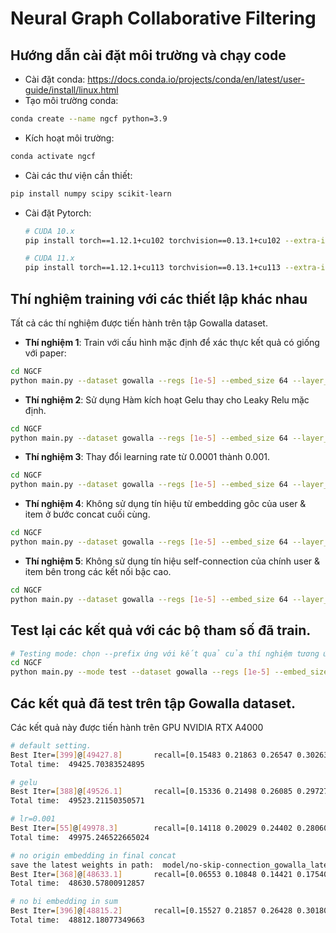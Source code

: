 # Neural Graph Collaborative Filtering

## Hướng dẫn cài đặt môi trường và chạy code
* Cài đặt conda: https://docs.conda.io/projects/conda/en/latest/user-guide/install/linux.html
* Tạo môi trường conda:
```bash
conda create --name ngcf python=3.9
```
* Kích hoạt môi trường:
```bash
conda activate ngcf
```
* Cài các thư viện cần thiết: 
```bash
pip install numpy scipy scikit-learn 
```
* Cài đặt Pytorch:
    ```bash
    # CUDA 10.x
    pip install torch==1.12.1+cu102 torchvision==0.13.1+cu102 --extra-index-url https://download.pytorch.org/whl/cu102

    # CUDA 11.x
    pip install torch==1.12.1+cu113 torchvision==0.13.1+cu113 --extra-index-url https://download.pytorch.org/whl/cu113
    ```

## Thí nghiệm training với các thiết lập khác nhau
Tất cả các thí nghiệm được tiến hành trên tập Gowalla dataset.
* **Thí nghiệm 1**: Train với cấu hình mặc định để xác thực kết quả có giống với paper:
```bash
cd NGCF
python main.py --dataset gowalla --regs [1e-5] --embed_size 64 --layer_size [64,64,64] --lr 0.0001 --save_flag 1 --pretrain 0 --batch_size 1024 --epoch 400 --verbose 1 --node_dropout [0.1] --mess_dropout [0.1,0.1,0.1] --gpu_id 0
```

* **Thí nghiệm 2**: Sử dụng Hàm kích hoạt Gelu thay cho Leaky Relu mặc định.
```bash
cd NGCF
python main.py --dataset gowalla --regs [1e-5] --embed_size 64 --layer_size [64,64,64] --lr 0.0001 --save_flag 1 --pretrain 0 --batch_size 1024 --epoch 400 --verbose 1 --node_dropout [0.1] --mess_dropout [0.1,0.1,0.1] --gpu_id 0 --prefix gelu
```

* **Thí nghiệm 3**: Thay đổi learning rate từ 0.0001 thành 0.001.
```bash
cd NGCF
python main.py --dataset gowalla --regs [1e-5] --embed_size 64 --layer_size [64,64,64] --lr 0.001 --save_flag 1 --pretrain 0 --batch_size 1024 --epoch 400 --verbose 1 --node_dropout [0.1] --mess_dropout [0.1,0.1,0.1] --gpu_id 0 --prefix lr0.001
```

* **Thí nghiệm 4**: Không sử dụng tín hiệu từ embedding gôc của user & item ở bước concat cuối cùng.
```bash
cd NGCF
python main.py --dataset gowalla --regs [1e-5] --embed_size 64 --layer_size [64,64,64] --lr 0.0001 --save_flag 1 --pretrain 0 --batch_size 1024 --epoch 400 --verbose 1 --node_dropout [0.1] --mess_dropout [0.1,0.1,0.1] --gpu_id 0 --prefix no-skip-connection
```

* **Thí nghiệm 5**: Không sử dụng tín hiệu self-connection của chính user & item bên trong các kết nối bậc cao.
```bash
cd NGCF
python main.py --dataset gowalla --regs [1e-5] --embed_size 64 --layer_size [64,64,64] --lr 0.0001 --save_flag 1 --pretrain 0 --batch_size 1024 --epoch 400 --verbose 1 --node_dropout [0.1] --mess_dropout [0.1,0.1,0.1] --gpu_id 0 --prefix no-bi
```

## Test lại các kết quả với các bộ tham số đã train.
```bash
# Testing mode: chọn --prefix ứng với kết quả của thí nghiệm tương ứng.
cd NGCF
python main.py --mode test --dataset gowalla --regs [1e-5] --embed_size 64 --layer_size [64,64,64] --verbose 1 --node_dropout [0.1] --mess_dropout [0.1,0.1,0.1] --gpu_id 0 --prefix no-bi
```

## Các kết quả đã test trên tập Gowalla dataset.
Các kết quả này được tiến hành trên GPU NVIDIA RTX A4000
```bash
# default setting.
Best Iter=[399]@[49427.8]       recall=[0.15483 0.21863 0.26547 0.30263 0.33289], precision=[0.04756    0.03382 0.02755 0.02371 0.02100], hit=[0.53600  0.64254 0.70306 0.74218 0.77276], ndcg=[0.13157 0.15150 0.16541       0.17584 0.18399]
Total time:  49425.70383524895
```

```bash
# gelu
Best Iter=[388]@[49526.1]       recall=[0.15336 0.21498 0.26085 0.29727 0.32861], precision=[0.04690    0.03326 0.02709 0.02331 0.02071], hit=[0.53332  0.63789 0.69697 0.73779 0.76800], ndcg=[0.12964 0.14901 0.16266       0.17290 0.18129]
Total time:  49523.21150350571
```

```bash
# lr=0.001
Best Iter=[55]@[49978.3]        recall=[0.14118 0.20029 0.24402 0.28060 0.31103], precision=[0.04334    0.03104 0.02538 0.02198 0.01958], hit=[0.50928  0.61581 0.67637 0.71914 0.75122], ndcg=[0.11752 0.13618 0.14918       0.15941 0.16756]
Total time:  49975.246522665024
```

```bash
# no origin embedding in final concat
save the latest weights in path:  model/no-skip-connection_gowalla_latest.pkl
Best Iter=[368]@[48633.1]       recall=[0.06553 0.10848 0.14421 0.17540 0.20268], precision=[0.01960    0.01649 0.01481 0.01359 0.01262], hit=[0.28039  0.40003 0.47887 0.53580 0.58182], ndcg=[0.04531 0.05962 0.07043       0.07918 0.08643]
Total time:  48630.57800912857
```

```bash
# no bi embedding in sum
Best Iter=[396]@[48815.2]       recall=[0.15527 0.21857 0.26428 0.30180 0.33144], precision=[0.04755    0.03376 0.02741 0.02364 0.02091], hit=[0.53919  0.64492 0.70413 0.74663 0.77323], ndcg=[0.13223 0.15204 0.16561       0.17617 0.18415]
Total time:  48812.18077349663
```